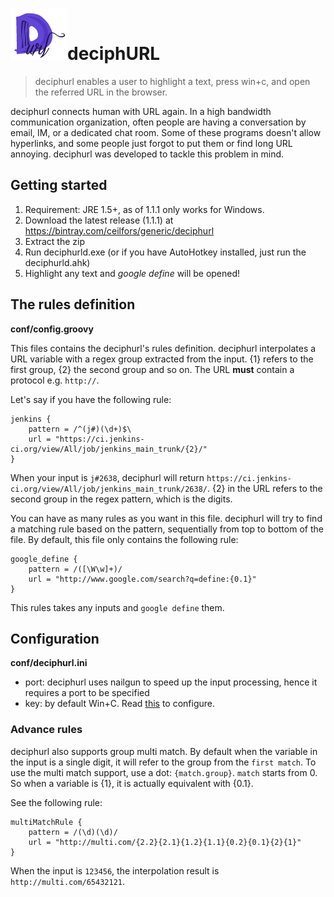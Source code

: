 ![deciphurl Logo](src/icon/deciphurl-small.png)deciphURL
=========

> deciphurl enables a user to highlight a text, press win+c, and open the referred URL in the browser.

deciphurl connects human with URL again. In a high bandwidth communication organization, often people are 
having a conversation by email, IM, or a dedicated chat room. Some of these programs doesn't allow hyperlinks,
and some people just forgot to put them or find long URL annoying. deciphurl was developed to tackle this problem
in mind.

## Getting started
1. Requirement: JRE 1.5+, as of 1.1.1 only works for Windows.
1. Download the latest release (1.1.1) at https://bintray.com/ceilfors/generic/deciphurl
1. Extract the zip
1. Run deciphurld.exe (or if you have AutoHotkey installed, just run the deciphurld.ahk)
1. Highlight any text and _google define_ will be opened!

## The rules definition
**conf/config.groovy**

This files contains the deciphurl's rules definition. deciphurl interpolates a URL variable with 
a regex group extracted from the input. {1} refers to the first group, {2} the
second group and so on. The URL **must** contain a protocol e.g. `http://`.

Let's say if you have the following rule:

    jenkins {
        pattern = /^(j#)(\d+)$\
        url = "https://ci.jenkins-ci.org/view/All/job/jenkins_main_trunk/{2}/"
    }

When your input is `j#2638`, deciphurl will return `https://ci.jenkins-ci.org/view/All/job/jenkins_main_trunk/2638/`.
{2} in the URL refers to the second group in the regex pattern, which is the digits.

You can have as many rules as you want in this file. deciphurl will try to find a matching rule
based on the pattern, sequentially from top to bottom of the file. By default, this file only
contains the following rule:

    google_define {
        pattern = /([\W\w]+)/
        url = "http://www.google.com/search?q=define:{0.1}"
    }
This rules takes any inputs and `google define` them.

## Configuration
**conf/deciphurl.ini**
- port: deciphurl uses nailgun to speed up the input processing, hence it requires a port to be specified
- key: by default Win+C. Read [this](http://www.autohotkey.com/docs/Hotkeys.htm#Symbols) to configure.

### Advance rules
deciphurl also supports group multi match. By default when the variable in the input is a single digit,
it will refer to the group from the `first match`. To use the multi match support, use a dot: `{match.group}`.
`match` starts from 0. So when a variable is {1}, it is actually equivalent with {0.1}.

See the following rule:

    multiMatchRule {
        pattern = /(\d)(\d)/
        url = "http://multi.com/{2.2}{2.1}{1.2}{1.1}{0.2}{0.1}{2}{1}"
    }

When the input is `123456`, the interpolation result is `http://multi.com/65432121`.
